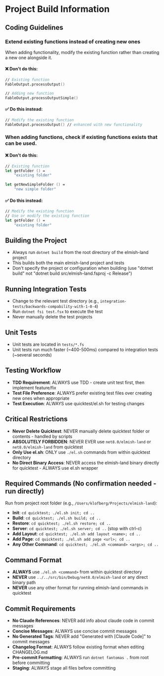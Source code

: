 # Project Build Information

## Coding Guidelines

### Extend existing functions instead of creating new ones

When adding functionality, modify the existing function rather than creating a new one alongside it.

#### ❌ Don't do this:
```fsharp
// Existing function
FableOutput.processOutput()

// Adding new function
FableOutput.processOutputSimple()
```

#### ✅ Do this instead:
```fsharp
// Modify the existing function
FableOutput.processOutput() // enhanced with new functionality
```

### When adding functions, check if existing functions exists that can be used.

#### ❌ Don't do this:
```fsharp
// Existing function
let getFolder () =
    "existing folder"
    
let getNewSimpleFolder () =
    "new simple folder"    
```

#### ✅ Do this instead:
```fsharp
// Modify the existing function
// Use or modify the existing function
let getFolder () =
    "existing folder"
```

## Building the Project
- Always run `dotnet build` from the root directory of the elmish-land project
- This builds both the main elmish-land project and tests
- Don't specify the project or configuration when building (use "dotnet build" not "dotnet build src/elmish-land.fsproj -c Release")

## Running Integration Tests
- Change to the relevant test directory (e.g., `integration-tests/backwards-compability-with-1-0-4`)
- Run `dotnet fsi test.fsx` to execute the test
- Never manually delete the test projects

## Unit Tests
- Unit tests are located in `tests/*.fs`
- Unit tests run much faster (~400-500ms) compared to integration tests (~several seconds)

## Testing Workflow
- **TDD Requirement**: ALWAYS use TDD - create unit test first, then implement feature/fix
- **Test File Preference**: ALWAYS prefer existing test files over creating new ones when appropriate
- **Test Execution**: ALWAYS use quicktest/el.sh for testing changes

## Critical Restrictions
- **Never Delete Quicktest**: NEVER manually delete quicktest folder or contents - handled by scripts
- **ABSOLUTELY FORBIDDEN**: NEVER EVER use `net8.0/elmish-land` or `net8.0/elmish-land` from quicktest
- **Only Use el.sh**: ONLY use `./el.sh` commands from within quicktest directory
- **No Direct Binary Access**: NEVER access the elmish-land binary directly for quicktest - ALWAYS use el.sh wrapper

## Required Commands (No confirmation needed - run directly)
Run from project root folder (e.g., `/Users/klofberg/Projects/elmish-land`):

- **Init**: `cd quicktest; ./el.sh init; cd ..`
- **Build**: `cd quicktest; ./el.sh build; cd ..`
- **Restore**: `cd quicktest; ./el.sh restore; cd ..`
- **Server**: `cd quicktest; ./el.sh server; cd ..` (stop with ctrl-c)
- **Add Layout**: `cd quicktest; ./el.sh add layout <name>; cd ..`
- **Add Page**: `cd quicktest; ./el.sh add page <url>; cd ..`
- **Any Other Command**: `cd quicktest; ./el.sh <command> <args>; cd ..`

## Command Format
- **ALWAYS** use `./el.sh <command>` from within quicktest directory
- **NEVER** use `../../src/bin/Debug/net8.0/elmish-land` or any direct binary path
- **NEVER** use any other format for running elmish-land commands in quicktest

## Commit Requirements
- **No Claude References**: NEVER add info about claude code in commit messages
- **Concise Messages**: ALWAYS use concise commit messages
- **No Generated Tags**: NEVER add "Generated with [Claude Code]" to commit messages
- **Changelog Format**: ALWAYS follow existing format when editing CHANGELOG.md
- **Pre-commit Formatting**: ALWAYS run `dotnet fantomas .` from root before committing
- **Staging**: ALWAYS stage all files before committing
